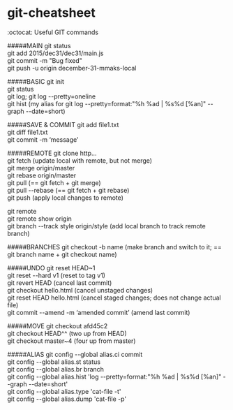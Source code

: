 # git-cheatsheet
:octocat: Useful GIT commands

#####MAIN
git status<br />
git add 2015/dec31/dec31/main.js<br />
git commit -m "Bug fixed"<br />
git push -u origin december-31-mmaks-local<br />

#####BASIC
git init<br />
git status<br />
git log; git log --pretty=oneline<br />
git hist (my alias for git log --pretty=format:"%h %ad | %s%d [%an]" --graph --date=short)

#####SAVE & COMMIT
git add file1.txt<br />
git diff file1.txt<br />
git commit -m ‘message’

#####REMOTE
git clone http...<br />
git fetch (update local with remote, but not merge)<br />
git merge origin/master<br />
git rebase origin/master<br />
git pull (== git fetch + git merge)<br />
git pull --rebase (== git fetch + git rebase)<br />
git push (apply local changes to remote)<br />

git remote<br />
git remote show origin<br />
git branch --track style origin/style (add local branch to track remote branch)

#####BRANCHES
git checkout -b name (make branch and switch to it; == git branch name + git checkout name)

#####UNDO
git reset HEAD~1<br />
git reset --hard v1 (reset to tag v1)<br />
git revert HEAD (cancel last commit)<br />
git checkout hello.html (cancel unstaged changes)<br />
git reset HEAD hello.html (cancel staged changes; does not change actual file)<br />
git commit --amend -m ‘amended commit’ (amend last commit)

#####MOVE
git checkout afd45c2<br />
git checkout HEAD^^ (two up from HEAD)<br />
git checkout master~4 (four up from master)

#####ALIAS
git config --global alias.ci commit<br />
git config --global alias.st status<br />
git config --global alias.br branch<br />
git config --global alias.hist 'log --pretty=format:"%h %ad | %s%d [%an]" --graph --date=short'<br />
git config --global alias.type 'cat-file -t'<br />
git config --global alias.dump 'cat-file -p'
